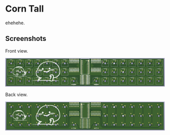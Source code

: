 # Corn Tall

ehehehe.

## Screenshots

Front view.

![front](front.png)

Back view.

![back](back.png)
